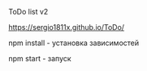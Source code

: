 ToDo list v2

https://sergio1811x.github.io/ToDo/

npm install - установка зависимостей

npm start - запуск
